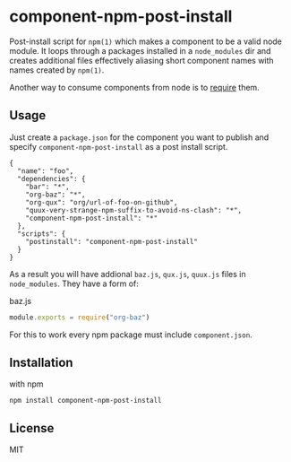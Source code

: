 # component-npm-post-install

Post-install script for `npm(1)` which makes a component to be a valid node module.
It loops through a packages installed in a `node_modules` dir and creates additional
files effectively aliasing short component names with names created by `npm(1)`.

Another way to consume components from node is to
[require](https://github.com/eldargab/component-as-module) them.

## Usage

Just create a `package.json` for the component you want to publish and specify
`component-npm-post-install` as a post install script.

```
{
  "name": "foo",
  "dependencies": {
    "bar": "*",
    "org-baz": "*",
    "org-qux": "org/url-of-foo-on-github",
    "quux-very-strange-npm-suffix-to-avoid-ns-clash": "*",
    "component-npm-post-install": "*"
  },
  "scripts": {
    "postinstall": "component-npm-post-install"
  }
}
```

As a result you will have addional `baz.js`, `qux.js`, `quux.js` files in `node_modules`.
They have a form of:

baz.js

```javascript
module.exports = require("org-baz")
```

For this to work every npm package must include `component.json`.

## Installation

with npm

```
npm install component-npm-post-install
```

## License

MIT

